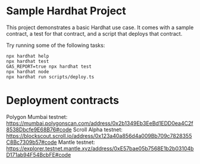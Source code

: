 # Sample Hardhat Project

This project demonstrates a basic Hardhat use case. It comes with a sample contract, a test for that contract, and a script that deploys that contract.

Try running some of the following tasks:

```shell
npx hardhat help
npx hardhat test
GAS_REPORT=true npx hardhat test
npx hardhat node
npx hardhat run scripts/deploy.ts
```


# Deployment contracts
Polygon Mumbai testnet: https://mumbai.polygonscan.com/address/0x2b1349Eb3EeBd1EDD0ea4C2f8538Dbcfe9E68B76#code
Scroll Alpha testnet: https://blockscout.scroll.io/address/0x123a40a856d4a009Bb709c7828355C8Bc7309b57#code
Mantle testnet: https://explorer.testnet.mantle.xyz/address/0xE57bae05b7568E1b2b03104bD171ab94F54BcbFE#code